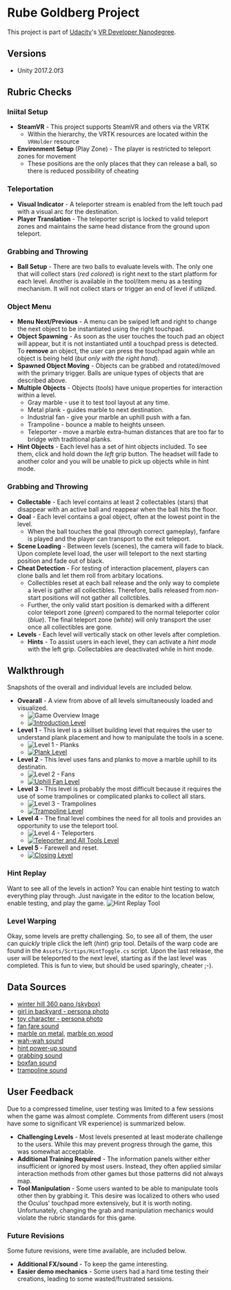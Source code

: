 # Rube Goldberg Project

This project is part of [Udacity](https://www.udacity.com "Udacity - Be in demand")'s [VR Developer Nanodegree](https://www.udacity.com/course/vr-developer-nanodegree--nd017).

## Versions
- Unity 2017.2.0f3

## Rubric Checks
### Iniital Setup
* **SteamVR** - This project supports SteamVR and others via the VRTK
    * Within the hierarchy, the VRTK resources are located within the `VRHolder` resource
* **Environment Setup** (Play Zone) - The player is restricted to teleport zones for movement
    * These positions are the only places that they can release a ball, so there is reduced possibility of cheating

### Teleportation
* **Visual Indicator** - A teleporter stream is enabled from the left touch pad with a visual arc for the destination.
* **Player Translation** - The teleporter script is locked to valid teleport zones and maintains the same head distance from the ground upon teleport.

### Grabbing and Throwing
* **Ball Setup** - There are two balls to evaluate levels with.  The only one that will collect stars (*red colored*) is right next to the start platform for each level.  Another is available in the tool/item menu as a testing mechanism.  It will not collect stars or trigger an end of level if utilized.

### Object Menu
* **Menu Next/Previous** - A menu can be swiped left and right to change the next object to be instantiated using the right touchpad.
* **Object Spawning** - As soon as the user touches the touch pad an object will appear, but it is not instantiated until a touchpad press is detected.  To **remove** an object, the user can press the touchpad again while an object is being held (*but only with the right hand*).
* **Spawned Object Moving** - Objects can be grabbed and rotated/moved with the primary trigger.  Balls are unique types of objects that are described above.
* **Multiple Objects** - Objects (tools) have unique properties for interaction within a level.
    * Gray marble - use it to test tool layout at any time.
    * Metal plank - guides marble to next destination.
    * Industrial fan - give your marble an uphill push with a fan.
    * Trampoline - bounce a mable to heights unseen.
    * Teleporter - move a marble extra-human distances that are too far to bridge with traditional planks.
* **Hint Objects** - Each level has a set of hint objects included.  To see them, click and hold down the *left* grip button.  The headset will fade to another color and you will be unable to pick up objects while in hint mode.


### Grabbing and Throwing
* **Collectable** - Each level contains at least 2 collectables (stars) that disappear with an active ball and reappear when
the ball hits the floor.
* **Goal** - Each level contains a goal object, often at the lowest point in the level.  
   * When the ball touches the goal (through correct gameplay), fanfare is played and the player can transport to the exit teleport.
* **Scene Loading** - Between levels (scenes), the camera will fade to black.  Upon complete level load, the user will teleport to the next starting position and fade out of black.
* **Cheat Detection** - For testing of interaction placement, players can clone balls and let them roll from arbitary locations.  
    * Collectibles reset at each ball release and the only way to complete a level is gather all collectibles.  Therefore, balls released from non-start positions will not gather all collctibles. 
    * Further, the only valid start position is demarked with a different color teleport zone (*green*) compared to the normal teleporter color (*blue*).  The final teleport zone (*white*) will only transport the user once all collectibles are gone.
* **Levels** - Each level will vertically stack on other levels after completion.
    * **Hints** - To assist users in each level, they can activate a *hint mode* with the left grip.  Collectables are deactivated while in hint mode.

## Walkthrough
Snapshots of the overall and individual levels are 
included below.

* **Ovearall** - A view from above of all levels simultaneously
  loaded and visualized.
    * ![Game Overview Image](docs/play_0_overall.jpg)
    * [![Introduction Level](http://img.youtube.com/vi/k7aXn-bIUHo/0.jpg)](https://youtu.be/k7aXn-bIUHo)
* **Level 1** - This level is a skillset building level that
  requires the user to understand plank placement and 
  how to manipulate the tools in a scene.
    * ![Level 1 - Planks](docs/play_1_planks.jpg)
    * [![Plank Level](http://img.youtube.com/vi/OPTuixF6Btk/0.jpg)](https://youtu.be/OPTuixF6Btk)
* **Level 2** - This level uses fans and planks to move
  a marble uphill to its destinatin.
    * ![Level 2 - Fans](docs/play_2_fans.jpg)
    * [![Uphill Fan Level](http://img.youtube.com/vi/fuLmLULBMSw/0.jpg)](https://youtu.be/fuLmLULBMSw)
* **Level 3** - This level is probably the most difficult 
  because it requires the use of some trampolines or 
  complicated planks to collect all stars.
    * ![Level 3 - Trampolines](docs/play_3_trampoline.jpg)
    * [![Trampoline Level](http://img.youtube.com/vi/RFF4IhFmjmc/0.jpg)](https://youtu.be/RFF4IhFmjmc)
* **Level 4** - The final level combines the need for all
  tools and provides an opportunity to use the teleport
  tool. 
    * ![Level 4 - Teleporters](docs/play_4_teleport.jpg)
    * [![Teleporter and All Tools Level](http://img.youtube.com/vi/F7z9OvN9f3U/0.jpg)](https://youtu.be/F7z9OvN9f3U)
* **Level 5** - Farewell and reset.
    * [![Closing Level](http://img.youtube.com/vi/UIxm4t8PSYw/0.jpg)](https://youtu.be/UIxm4t8PSYw)

### Hint Replay
Want to see all of the levels in action? You can enable hint 
testing to watch everything play through.  Just navigate in the editor to the location below, enable testing, and play the
game. 
![Hint Replay Tool](docs/hint_player_shortcut.jpg)

### Level Warping
Okay, some levels are pretty challenging.  So, to see all of
them, the user can *quickly* triple click the left (*hint*) grip tool.
Details of the warp code are found in the `Assets/Scrtips/HintToggle.cs` script.
Upon the last release, the user will be teleported to the 
next level, starting as if the last level was completed.  This
is fun to view, but should be used sparingly, cheater ;-).

## Data Sources
* [winter hill 360 pano (skybox)](https://flic.kr/p/dU4VgM)
* [girl in backyard - persona photo](https://www.pexels.com/photo/girl-staring-at-the-sky-630770/)
* [toy character - persona photo](https://www.pexels.com/photo/shallow-focus-photography-of-luigi-plastic-figure-209679/)
* [fan fare sound](https://freesound.org/people/pel2na/sounds/321937/)
* [marble on metal](https://www.zapsplat.com/music/marble-roll-on-metal-1/), [marble on wood](https://www.zapsplat.com/music/glass-marble-roll-on-wooden-floor-2/)
* [wah-wah sound](https://freesound.org/people/Doctor_Jekyll/sounds/240195/)
* [hint power-up sound](https://freesound.org/people/Timbre/sounds/171595/)
* [grabbing sound](https://freesound.org/people/ihitokage/sounds/395332/)
* [boxfan sound](https://freesound.org/people/n_audioman/sounds/294460/)
* [trampoline sound](https://freesound.org/people/duckduckpony/sounds/130510/)


## User Feedback
Due to a compressed timeline, user testing was limited to a few
sessions when the game was almost complete.  Comments from
different users (most have some to significant VR experience)
is summarized below.

* **Challenging Levels** - Most levels presented at least moderate
  challenge to the users. While this may prevent progress
  through the game, this was somewhat acceptable.
* **Additional Training Required** - The information panels
  wither either insufficient or ignored by most users.  Instead,
  they often applied similar interaction methods from other 
  games but those patterns did not always map.
* **Tool Manipulation** - Some users wanted to be able to 
  manipulate tools other then by grabbing it.  This desire
  was localized to others who used the Oculus' touchpad
  more extensively, but it is worth noting.  Unfortunately,
  changing the grab and manipulation mechanics would violate
  the rubric standards for this game.

### Future Revisions
Some future revisions, were time available, are included 
below.

* **Additional FX/sound** - To keep the game interesting.
* **Easier demo mechanics** - Some users had a hard time 
  testing their creations, leading to some wasted/frustrated
  sessions.
